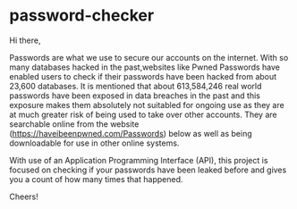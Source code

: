 # password-checker
Hi there,

Passwords are what we use to secure our accounts on the internet. 
With so many databases hacked in the past,websites like Pwned Passwords have enabled users to check if their passwords have been hacked from about 23,600 databases. 
It is mentioned that about 613,584,246 real world passwords have been exposed in data breaches in the past and this exposure makes them absolutely not suitabled for ongoing use as they are at much greater risk of being used to take over other accounts. They are searchable online from the website (https://haveibeenpwned.com/Passwords) below as well as being downloadable for use in other online systems.

With use of an Application Programming Interface (API), this project is focused on checking if your passwords have been leaked before and gives you a count of how many times that happened.

Cheers!
